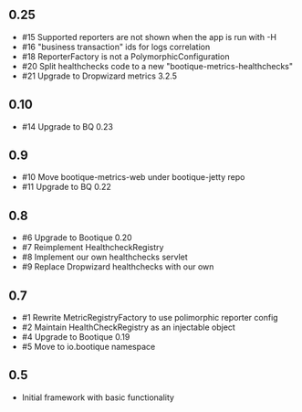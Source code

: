 ## 0.25

* #15 Supported reporters are not shown when the app is run with -H
* #16 "business transaction" ids for logs correlation
* #18 ReporterFactory is not a PolymorphicConfiguration
* #20 Split healthchecks code to a new "bootique-metrics-healthchecks"
* #21 Upgrade to Dropwizard metrics 3.2.5

## 0.10

* #14 Upgrade to BQ 0.23 

## 0.9

* #10 Move bootique-metrics-web under bootique-jetty repo
* #11 Upgrade to BQ 0.22

## 0.8

* #6 Upgrade to Bootique 0.20
* #7 Reimplement HealthcheckRegistry
* #8 Implement our own healthchecks servlet
* #9 Replace Dropwizard healthchecks with our own

## 0.7

* #1 Rewrite MetricRegistryFactory to use polimorphic reporter config
* #2 Maintain HealthCheckRegistry as an injectable object
* #4 Upgrade to Bootique 0.19
* #5 Move to io.bootique namespace

## 0.5

* Initial framework with basic functionality
